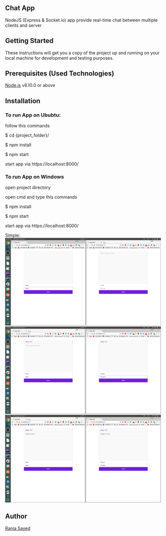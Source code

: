 <h2>Chat App</h2>
NodeJS (Express & Socket.io) app provide real-time chat between multiple clients and server


<h2>Getting Started</h2>
These instructions will get you a copy of the project up and running on your local machine for development and testing purposes.


<h2>Prerequisites (Used Technologies) </h2>

<a href="https://nodejs.org/en/docs/">Node.js</a> v8.10.0 or above

<h2>Installation</h2>

<h3>To run App on Ububtu:</h3> 
follow this commands


$ cd {project_folder}/

$ npm install

$ npm start

start app via https://localhost:8000/

<h3>To run App on Windows</h3>


open project directory

open cmd and type this commands

$ npm install

$ npm start

start app via https://localhost:8000/

Simple: 
![alt text](https://github.com/raniaSayed/chat-socketio/blob/master/screenshots/Screenshot%20from%202018-11-20%2020-24-28.png)
![alt text](https://github.com/raniaSayed/chat-socketio/blob/master/screenshots/Screenshot%20from%202018-11-20%2020-24-46.png)
![alt text](https://github.com/raniaSayed/chat-socketio/blob/master/screenshots/Screenshot%20from%202018-11-20%2020-24-50.png)
<h2>Author</h2>
<a href="https://github.com/raniaSayed">Rania Sayed</a>
